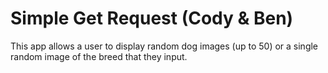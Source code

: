 # Simple Get Request (Cody & Ben)
This app allows a user to display random dog images (up to 50) or a single random image of the breed that they input.